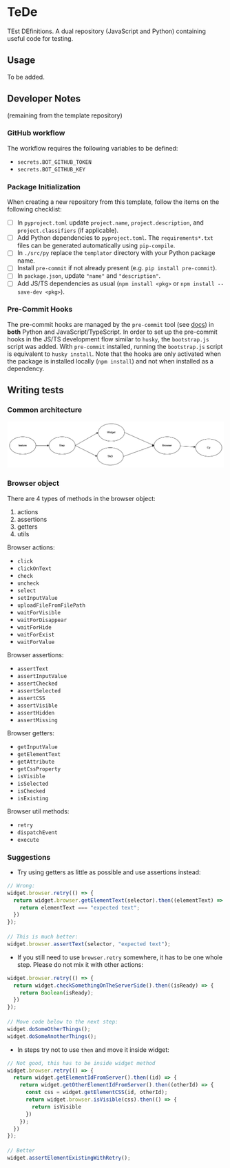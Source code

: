 # TeDe

TEst DEfinitions. A dual repository (JavaScript and Python) containing useful code for testing.

## Usage

To be added.

## Developer Notes

(remaining from the template repository)

### GitHub workflow

The workflow requires the following variables to be defined:

- `secrets.BOT_GITHUB_TOKEN`
- `secrets.BOT_GITHUB_KEY`

### Package Initialization

When creating a new repository from this template, follow the items on the following checklist:

- [ ] In `pyproject.toml` update `project.name`, `project.description`, and `project.classifiers`
        (if applicable).
- [ ] Add Python dependencies to `pyproject.toml`. The `requirements*.txt` files can be generated
        automatically using `pip-compile`.
- [ ] In `./src/py` replace the `templator` directory with your Python package name.
- [ ] Install `pre-commit` if not already present (e.g. `pip install pre-commit`).
- [ ] In `package.json`, update `"name"` and `"description"`.
- [ ] Add JS/TS dependencies as usual (`npm install <pkg>` or `npm install --save-dev <pkg>`).

### Pre-Commit Hooks

The pre-commit hooks are managed by the `pre-commit` tool (see [docs](https://pre-commit.com/)) in **both** Python
and JavaScript/TypeScript. In order to set up the pre-commit hooks in the JS/TS development flow similar to `husky`,
the `bootstrap.js` script was added. With `pre-commit` installed, running the `bootstrap.js` script is equivalent
to `husky install`. Note that the hooks are only activated when the package is installed locally (`npm install`)
and not when installed as a dependency.

## Writing tests

### Common architecture

![alt text](image.png)

### Browser object

There are 4 types of methods in the browser object:

1. actions
2. assertions
3. getters
4. utils

Browser actions:

- `click`
- `clickOnText`
- `check`
- `uncheck`
- `select`
- `setInputValue`
- `uploadFileFromFilePath`
- `waitForVisible`
- `waitForDisappear`
- `waitForHide`
- `waitForExist`
- `waitForValue`

Browser assertions:

- `assertText`
- `assertInputValue`
- `assertChecked`
- `assertSelected`
- `assertCSS`
- `assertVisible`
- `assertHidden`
- `assertMissing`

Browser getters:

- `getInputValue`
- `getElementText`
- `getAttribute`
- `getCssProperty`
- `isVisible`
- `isSelected`
- `isChecked`
- `isExisting`

Browser util methods:

- `retry`
- `dispatchEvent`
- `execute`

### Suggestions

- Try using getters as little as possible and use assertions instead:

```js
// Wrong:
widget.browser.retry(() => {
  return widget.browser.getElementText(selector).then((elementText) => {
    return elementText === "expected text";
  })
});

// This is much better: 
widget.browser.assertText(selector, "expected text");
```

- If you still need to use `browser.retry` somewhere, it has to be one whole step. Please do not mix it with other actions:

```js
widget.browser.retry(() => {
  return widget.checkSomethingOnTheServerSide().then((isReady) => {
    return Boolean(isReady);
  })
});

// Move code below to the next step:
widget.doSomeOtherThings();
widget.doSomeAnotherThings();
```

- In steps try not to use `then` and move it inside widget:

```js
// Not good, this has to be inside widget method
widget.browser.retry(() => {
  return widget.getElementIdFromServer().then((id) => {
    return widget.getOtherElementIdFromServer().then((otherId) => {
      const css = widget.getElementCSS(id, otherId);
      return widget.browser.isVisible(css).then(() => {
        return isVisible
      })
    });
  })
});

// Better
widget.assertElementExistingWithRetry();
```
